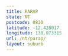 ```yaml
---
title: PARAP
state: NT
postcode: 0820
latitude: -12.428017
longitude: 130.873315
url: /nt/parap/
layout: suburb
---
```

